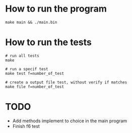 # How to run the program
```shell
make main && ./main.bin
```

# How to run the tests
```shell
# run all tests
make

# run a specif test
make test f=number_of_test

# create a output file test, without verify if matches
make file f=number_of_test
```

# TODO
* Add methods implement to choice in the main program
* Finish f6 test 